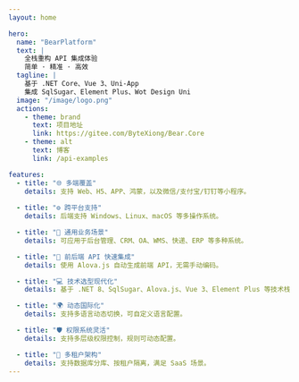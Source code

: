 ```yaml
---
layout: home

hero:
  name: "BearPlatform"
  text: |
    全栈重构 API 集成体验
    简单 · 精准 · 高效
  tagline: |
    基于 .NET Core、Vue 3、Uni-App
    集成 SqlSugar、Element Plus、Wot Design Uni
  image: "/image/logo.png"
  actions:
    - theme: brand
      text: 项目地址
      link: https://gitee.com/ByteXiong/Bear.Core
    - theme: alt
      text: 博客
      link: /api-examples

features:
  - title: "🌐 多端覆盖"
    details: 支持 Web、H5、APP、鸿蒙，以及微信/支付宝/钉钉等小程序。
    
  - title: "⚙️ 跨平台支持"
    details: 后端支持 Windows、Linux、macOS 等多操作系统。

  - title: "🧩 通用业务场景"
    details: 可应用于后台管理、CRM、OA、WMS、快递、ERP 等多种系统。

  - title: "🚀 前后端 API 快速集成"
    details: 使用 Alova.js 自动生成前端 API，无需手动编码。

  - title: "💻 技术选型现代化"
    details: 基于 .NET 8、SqlSugar、Alova.js、Vue 3、Element Plus 等技术栈。

  - title: "🌍 动态国际化"
    details: 支持多语言动态切换，可自定义语言配置。

  - title: "🛡️ 权限系统灵活"
    details: 支持多层级权限控制，规则可动态配置。

  - title: "🏢 多租户架构"
    details: 支持数据库分库、按租户隔离，满足 SaaS 场景。
---
```

